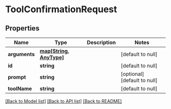 # ToolConfirmationRequest

## Properties
Name | Type | Description | Notes
------------ | ------------- | ------------- | -------------
**arguments** | [**map[String, AnyType]**](AnyType.md) |  | [default to null]
**id** | **string** |  | [default to null]
**prompt** | **string** |  | [optional] [default to null]
**toolName** | **string** |  | [default to null]

[[Back to Model list]](../README.md#documentation-for-models) [[Back to API list]](../README.md#documentation-for-api-endpoints) [[Back to README]](../README.md)


